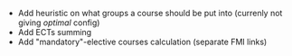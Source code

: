 - Add heuristic on what groups a course should be put into (currenly not giving *optimal* config)
- Add ECTs summing
- Add "mandatory"-elective courses calculation (separate FMI links)

